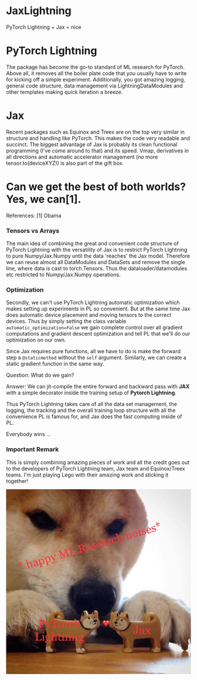 # JaxLightning
PyTorch Lightning + Jax = nice

# PyTorch Lightning

The package has become the go-to standard of ML research for PyTorch.
Above all, it removes all the boiler plate code that you usually have to write for kicking off a simple experiment.
Additionally, you got amazing logging, general code structure, data management via LightningDataModules and other templates making quick iteration a breeze.

# Jax

Recent packages such as Equinox and Treex are on the top very similar in structure and handling like PyTorch.
This makes the code very readable and succinct.
The biggest advantage of Jax is probably its clean functional programming (I've come around to that) and its speed.
Vmap, derivatives in all directions and automatic accelerator management (no more tensor.to(deviceXYZ)) is also part of the gift box.

# Can we get the best of both worlds? Yes, we can[1].

References: [1] Obama

### Tensors vs Arrays

The main idea of combining the great and convenient code structure of PyTorch Lightning with the versatility of Jax is to restrict PyTorch LIghtning to pure Numpy/Jax.Numpy until the data 'reaches' the Jax model.
Therefore we can reuse almost all DataModules and DataSets and remove the single line, where data is cast to torch.Tensors.
Thus the dataloader/datamodules etc restricted to Numpy/Jax.Numpy operations.

### Optimization

Secondly, we can't use PyTorch Lightning automatic optimization which makes setting up experiments in PL so convenient.
But at the same time Jax does automatic device placement and moving tensors to the correct devices.
Thus by simply setting the class variable `automatic_optimization=False` we gain complete control over all gradient computations and gradient descent optimization and tell PL that we'll do our optimization on our own.

Since Jax requires pure functions, all we have to do is make the forward step a `@staticmethod` without the `self` argument.
Similarly, we can create a static gradient function in the same way.

Question: What do we gain?

Answer: We can jit-compile the entire forward and backward pass with **JAX** with a simple decorator inside the training setup of **Pytorch Lightning**.

Thus PyTorch Lightning takes care of all the data set management, the logging, the tracking and the overall training loop structure with all the convenience PL is famous for, and Jax does the fast computing inside of PL.

Everybody wins ...

### Important Remark

This is simply combining amazing pieces of work and all the credit goes out to the developers of PyTorch Lightning team, Jax team and Equinox/Treex teams.
I'm just playing Lego with their amazing work and sticking it together!

![](now_kiss.jpeg)